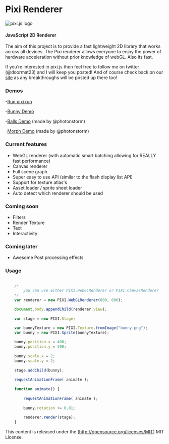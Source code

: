 Pixi Renderer
=============

![pixi.js logo](http://www.goodboydigital.com/pixijs/logo_small.png)

#### JavaScript 2D Renderer ####

The aim of this project is to provide a fast lightweight 2D library that works
across all devices. The Pixi renderer allows everyone to enjoy the power of
hardware acceleration without prior knowledge of webGL. Also its fast.

If you’re interested in pixi.js then feel free to follow me on twitter
(@doormat23) and I will keep you posted!  And of course check back on our
[site](<http://www.goodboydigital.com/blog/>) as any breakthroughs will be
posted up there too!

### Demos ###

-[Run pixi run](<http://www.goodboydigital.com/runpixierun/>)

-[Bunny Demo](<www.goodboydigital.com/pixijs/bunnymark>)

-[Balls Demo](<http://gametest.mobi/pixi/balls/>) (made by @photonstorm)

-[Morph Demo](<http://gametest.mobi/pixi/morph/>) (made by @photonstorm)


### Current features ###

- WebGL renderer (with automatic smart batching allowing for REALLY fast performance) 
- Canvas renderer 
- Full scene graph 
- Super easy to use API (similar to the flash display list API) 
- Support for texture atlas's 
- Asset loader / sprite sheet loader 
- Auto detect which renderer should be used

### Coming soon ###

- Filters 
- Render Texture 
- Text 
- Interactivity

### Coming later ###

-   Awesome Post processing effects

### Usage ###

```javascript
	
	/*
		you can use either PIXI.WebGLRenderer or PIXI.CanvasRenderer
	*/
	var renderer = new PIXI.WebGLRenderer(800, 600); 

	document.body.appendChild(renderer.view);
	
	var stage = new PIXI.Stage;

	var bunnyTexture = new PIXI.Texture.fromImage("bunny.png");
	var bunny = new PIXI.Sprite(bunnyTexture);
	
	bunny.position.x = 400;
	bunny.position.y = 300;
	
	bunny.scale.x = 2;
	bunny.scale.y = 2;
	
	stage.addChild(bunny);
	
	requestAnimationFrame( animate );
	
	function animate() {
		
		requestAnimationFrame( animate );
		
		bunny.rotation += 0.01;
		
		renderer.render(stage);
	}
```

This content is released under the (http://opensource.org/licenses/MIT) MIT License.


